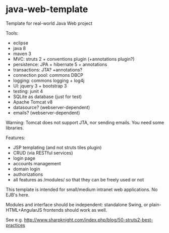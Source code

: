 # java-web-template
Template for real-world Java Web project

Tools:
* eclipse
* java 8
* maven 3
* MVC: struts 2 + conventions plugin (+annotations plugin?)
* persistence: JPA + hibernate 5 + annotations
* transactions: JTA? +annotations?
* connection pool: commons DBCP
* logging: commons logging + log4j
* UI: jquery 3 + bootstrap 3
* testing: junit 4
* SQLite as database (just for test)
* Apache Tomcat v8
* datasource? (webserver-dependent)
* emails? (webserver-dependent)

Warning: Tomcat does not support JTA, nor sending emails. You need some libraries.

Features:
* JSP templating (and not struts tiles plugin)
* CRUD (via RESTful services)
* login page
* accounts management
* domain login
* authorizations
* all features as /modules/ so that they can be freely used or not

This template is intended for small/medium intranet web applications. No EJB's here.

Modules and interface should be independent: standalone Swing, or plain-HTML+AngularJS frontends should work as well.

See e.g. http://www.sharpknight.com/index.php/blog/50-struts2-best-practices
